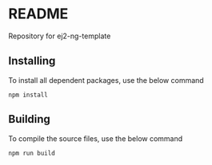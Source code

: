 # README #

Repository for ej2-ng-template

## Installing

To install all dependent packages, use the below command

```
npm install
```

## Building

To compile the source files, use the below command

```
npm run build
```